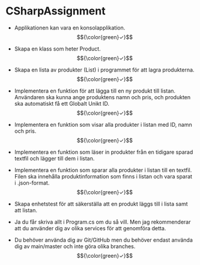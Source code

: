# CSharpAssignment

* Applikationen kan vara en konsolapplikation. $${\color{green}✓}$$
  
* Skapa en klass som heter Product.  $${\color{green}✓}$$
  
* Skapa en lista av produkter (List<Product>) i programmet för att lagra produkterna.  $${\color{green}✓}$$
  
* Implementera en funktion för att lägga till en ny produkt till listan. Användaren ska kunna ange produktens namn och pris, och produkten ska automatiskt få ett Globalt Unikt ID.  $${\color{green}✓}$$
  
* Implementera en funktion som visar alla produkter i listan med ID, namn och pris.  $${\color{green}✓}$$
  
* Implementera en funktion som läser in produkter från en tidigare sparad textfil och lägger till dem i listan.
  
* Implementera en funktion som sparar alla produkter i listan till en textfil. Filen ska innehålla produktinformation som finns i listan och vara sparat i .json-format.  $${\color{green}✓}$$
  
* Skapa enhetstest för att säkerställa att en produkt läggs till i lista samt att listan.
  
* Ja du får skriva allt i Program.cs om du så vill. Men jag rekommenderar att du använder dig av olika services för att genomföra detta.
  
* Du behöver använda dig av Git/GitHub men du behöver endast använda dig av main/master och inte göra olika branches.   $${\color{green}✓}$$

